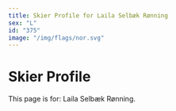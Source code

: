 ```yaml
---
title: Skier Profile for Laila Selbæk Rønning
sex: "L"
id: "375"
image: "/img/flags/nor.svg" 
---
```


# Skier Profile

This page is for: Laila Selbæk Rønning.
    